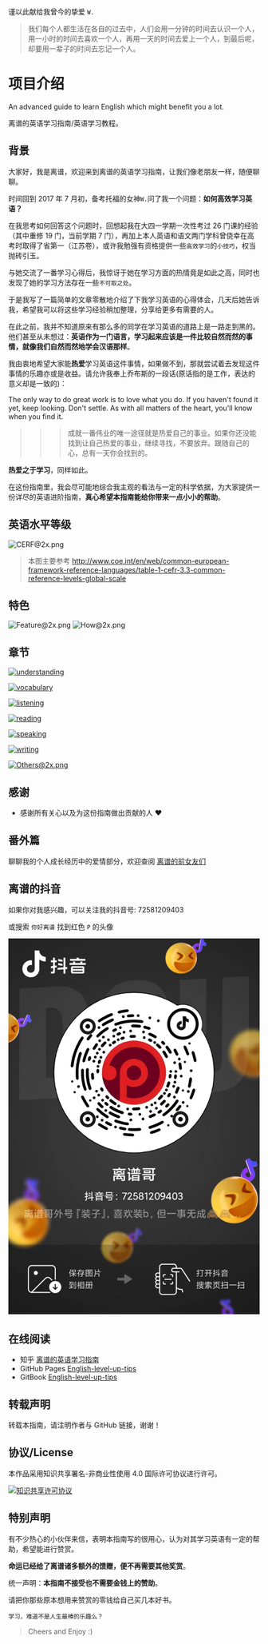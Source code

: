 谨以此献给我曾今的挚爱 `W.`

> 我们每个人都生活在各自的过去中，人们会用一分钟的时间去认识一个人，用一小时的时间去喜欢一个人，再用一天的时间去爱上一个人，到最后呢，却要用一辈子的时间去忘记一个人。

# 项目介绍

An advanced guide to learn English which might benefit you a lot.

离谱的英语学习指南/英语学习教程。

## 背景

大家好，我是离谱，欢迎来到离谱的英语学习指南，让我们像老朋友一样，随便聊聊。

时间回到 2017 年 7 月初，备考托福的女神`W.`问了我一个问题：**如何高效学习英语？**

在我思考如何回答这个问题时，回想起我在大四一学期一次性考过 26 门课的经验（其中重修 19 门，当前学期 7 门），再加上本人英语和语文两门学科曾侥幸在高考时取得了省第一（江苏卷），或许我勉强有资格提供一些`高效学习`的`小技巧`，权当抛砖引玉。

与她交流了一番学习心得后，我惊讶于她在学习方面的热情竟是如此之高，同时也发现了她的学习方法存在一些`不可取之处`。

于是我写了一篇简单的文章零散地介绍了下我学习英语的心得体会，几天后她告诉我，希望我可以将这些学习经验稍加整理，分享给更多有需要的人。

在此之前，我并不知道原来有那么多的同学在学习英语的道路上是一路走到黑的。
他们甚至从未想过：**英语作为一门语言，学习起来应该是一件比较自然而然的事情，就像我们自然而然地学会汉语那样**。

我由衷地希望大家能**热爱**学习英语这件事情，如果做不到，那就尝试着去发现这件事情的乐趣亦或是收益。请允许我奉上乔布斯的一段话(原话指的是工作，表达的意义却是一致的)：

The only way to do great work is to love what you do. If you haven't found it yet, keep looking. Don't settle. As with all matters of the heart, you'll know when you find it.

> > > 成就一番伟业的唯一途径就是热爱自己的事业。如果你还没能找到让自己热爱的事业，继续寻找，不要放弃。跟随自己的心，总有一天你会找到的。

**热爱之于学习**，同样如此。

在这份指南里，我会尽可能地综合我主观的看法与一定的科学依据，为大家提供一份详尽的英语进阶指南，**真心希望本指南能给你带来一点小小的帮助**。

## 英语水平等级

![CERF@2x.png](assets/CEFR@2x.png)

> 本图主要参考 http://www.coe.int/en/web/common-european-framework-reference-languages/table-1-cefr-3.3-common-reference-levels-global-scale

## 特色

![Feature@2x.png](assets/Feature.png)
![How@2x.png](assets/How.png)

## 章节

[![understanding](assets/understanding@2x.png)](part-1/1-understanding.md)

[![vocabulary](assets/vocabulary@2x.png)](part-1/2-vocabulary.md)

[![listening](assets/listening@2x.png)](part-1/3-listening.md)

[![reading](assets/reading@2x.png)](part-1/4-reading.md)

[![speaking](assets/speaking@2x.png)](part-1/5-speaking.md)

[![writing](assets/writing@2x.png)](part-1/6-writing.md)

[![Others@2x.png](assets/Others@2x.png)](part-2/x-misc.md)

## 感谢

- 感谢所有关心以及为这份指南做出贡献的人 ❤️

## 番外篇

聊聊我的个人成长经历中的爱情部分，欢迎查阅 [离谱的前女友们](https://github.com/byoungd/how-to-find-love)

## 离谱的抖音

如果你对我感兴趣，可以关注我的抖音号: 72581209403

或搜索 `你好离谱` 找到红色 `P` 的头像

![离谱的抖音](/assets/douyin.jpg)

## 在线阅读

- 知乎 [离谱的英语学习指南](https://zhuanlan.zhihu.com/p/444211376)
- GitHub Pages [English-level-up-tips](https://byoungd.github.io/English-level-up-tips/#/)
- GitBook [English-level-up-tips](https://babyyoung.gitbook.io/english-level-up-tips/)

## 转载声明

转载本指南，请注明作者与 GitHub 链接，谢谢！

## 协议/License

本作品采用知识共享署名-非商业性使用 4.0 国际许可协议进行许可。

<a rel="license" href="http://creativecommons.org/licenses/by-nc/4.0/"><img alt="知识共享许可协议" style="border-width:0" src="https://i.creativecommons.org/l/by-nc/4.0/88x31.png" /></a> <a rel="license" href="http://creativecommons.org/licenses/by-nc/4.0/"></a>

## 特别声明

有不少热心的小伙伴来信，表明本指南写的很用心，认为对其学习英语有一定的帮助，希望能进行赞赏。

**命运已经给了离谱诸多额外的馈赠，便不再需要其他奖赏**。

统一声明：**本指南不接受也不需要金钱上的赞助**。

请把你那些原本想用来赞赏的零钱给自己买几本好书。

    学习，难道不是人生最棒的乐趣么？

> Cheers and Enjoy :)
